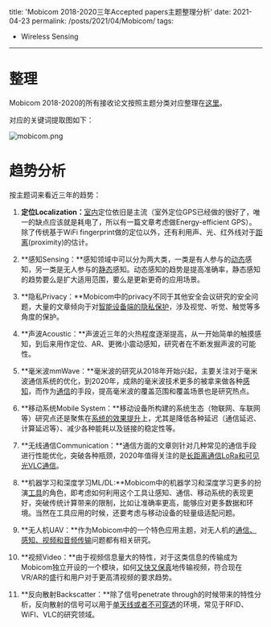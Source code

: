 title: 'Mobicom 2018-2020三年Accepted papers主题整理分析'
date: 2021-04-23
permalink: /posts/2021/04/Mobicom/
tags:

  - Wireless Sensing

-----------------

# 整理

Mobicom 2018-2020的所有接收论文按照主题分类对应整理在[这里](https://isabelleliu630.github.io/files/mobicom.xlsx)。

对应的关键词提取图如下：

![mobicom.png](https://github.com/isabelleliu630/isabelleliu630.github.io/blob/master/files/figures/mobicom.png)

# 趋势分析

按主题词来看近三年的趋势：

1. **定位Localization：**<u>室内</u>定位依旧是主流（室外定位GPS已经做的很好了，唯一的缺点应该就是耗电了，所以有一篇文章考虑做Energy-efficient GPS）。除了传统基于WiFi fingerprint做的定位以外，还有利用声、光、红外线对于<u>距离</u>(proximity)的估计。

2. **感知Sensing：**感知领域中可以分为两大类，一类是有人参与的<u>动态</u>感知，另一类是无人参与的<u>静态</u>感知。动态感知的趋势是提高准确率，静态感知的趋势要么是扩大适用范围，要么是更新更奇的应用场景。
3. **隐私Privacy：**Mobicom中的privacy不同于其他安全会议研究的安全问题，大量的文章倾向于对<u>智能设备端的隐私保护</u>，涉及视觉、听觉、触觉等多角度的保护。
4. **声波Acoustic：**声波近三年的火热程度逐渐提高，从一开始简单的触摸感知，到后来用作定位、AR、更微小震动感知，研究者在不断发掘声波的可能性。
5. **毫米波mmWave：**毫米波的研究从2018年开始兴起，主要关注对于毫米波通信系统的优化，到2020年，成熟的毫米波技术更多的被拿来做各种<u>感知</u>，而作为<u>通信</u>的手段，提高毫米波的覆盖范围和覆盖场景也是研究热点。
6. **移动系统Mobile System：**移动设备所构建的系统生态（物联网、车联网等）研究点还是聚焦在<u>系统的效果提升</u>上，尤其是降低各种延迟（通信延迟、计算延迟等）、减少各种能耗以及链接的稳定性等。
7. **无线通信Communication：**通信方面的文章则针对几种常见的通信手段进行性能优化，突破各种瓶颈，2020年值得关注的是<u>长距离通信LoRa和可见光VLC通信</u>。
8. **机器学习和深度学习ML/DL:**Mobicom中的机器学习和深度学习更多的扮演<u>工具</u>的角色，即考虑如何利用这个工具让感知、通信、移动系统的表现更好，突破传统计算带来的限制，比如让准确率更高，能够应对更多数据和环境。当然在工具应用的时候，还要考虑与移动设备的轻量级适配问题。
9. **无人机UAV：**作为Mobicom中的一个特色应用主题，对无人机的<u>通信、感知、视频和音频传输</u>问题都有相关研究。
10. **视频Video：**由于视频信息量大的特性，对于这类信息的传输成为Mobicom独立开设的一个模块，如何<u>又快又保真</u>地传输视频，符合现在VR/AR的盛行和用户对于更高清视频的要求趋势。
11. **反向散射Backscatter：**除了信号penetrate through的时候带来的特性分析，反向散射的信号可以用于<u>单天线或者不可穿透</u>的环境，常见于RFID、WiFI、VLC的研究领域。

